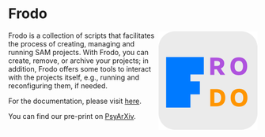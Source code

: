 # Frodo

<img src="logo.png" width="200" align="right"/>

Frodo is a collection of scripts that facilitates the process of creating, managing and running SAM projects. With Frodo, you can create, remove, or archive your projects; in addition, Frodo offers some tools to interact with the projects itself, e.g., running and reconfiguring them, if needed.

For the documentation, please visit [here](https://sam.amirmasoudabdol.name/frodo/frodo.html).

You can find our pre-print on [PsyArXiv](https://psyarxiv.com/zy29t).